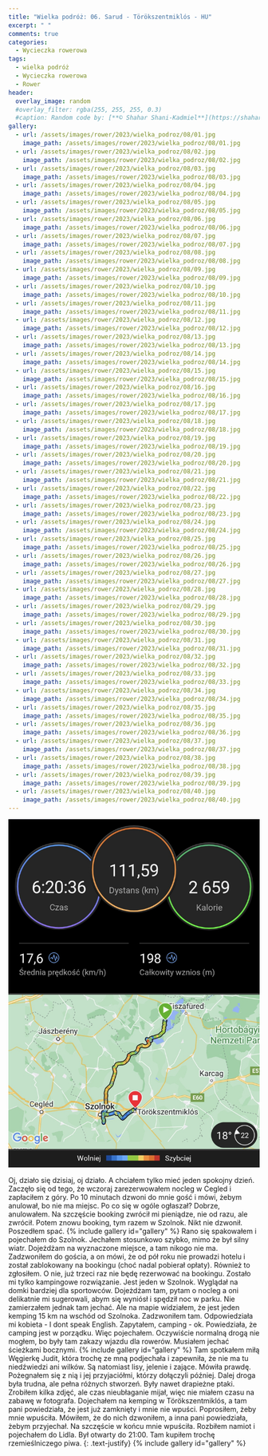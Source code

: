 ```yaml
---
title: "Wielka podróż: 06. Sarud - Törökszentmiklós - HU"
excerpt: " "
comments: true
categories:
  - Wycieczka rowerowa
tags:
  - wielka podróż
  - Wycieczka rowerowa
  - Rower
header:
  overlay_image: random
  #overlay_filter: rgba(255, 255, 255, 0.3)
  #caption: Random code by: [**© Shahar Shani-Kadmiel**](https://shaharkadmiel.github.io)"
gallery:
  - url: /assets/images/rower/2023/wielka_podroz/08/01.jpg
    image_path: /assets/images/rower/2023/wielka_podroz/08/01.jpg
  - url: /assets/images/rower/2023/wielka_podroz/08/02.jpg
    image_path: /assets/images/rower/2023/wielka_podroz/08/02.jpg
  - url: /assets/images/rower/2023/wielka_podroz/08/03.jpg
    image_path: /assets/images/rower/2023/wielka_podroz/08/03.jpg
  - url: /assets/images/rower/2023/wielka_podroz/08/04.jpg
    image_path: /assets/images/rower/2023/wielka_podroz/08/04.jpg
  - url: /assets/images/rower/2023/wielka_podroz/08/05.jpg
    image_path: /assets/images/rower/2023/wielka_podroz/08/05.jpg
  - url: /assets/images/rower/2023/wielka_podroz/08/06.jpg
    image_path: /assets/images/rower/2023/wielka_podroz/08/06.jpg
  - url: /assets/images/rower/2023/wielka_podroz/08/07.jpg
    image_path: /assets/images/rower/2023/wielka_podroz/08/07.jpg
  - url: /assets/images/rower/2023/wielka_podroz/08/08.jpg
    image_path: /assets/images/rower/2023/wielka_podroz/08/08.jpg
  - url: /assets/images/rower/2023/wielka_podroz/08/09.jpg
    image_path: /assets/images/rower/2023/wielka_podroz/08/09.jpg
  - url: /assets/images/rower/2023/wielka_podroz/08/10.jpg
    image_path: /assets/images/rower/2023/wielka_podroz/08/10.jpg
  - url: /assets/images/rower/2023/wielka_podroz/08/11.jpg
    image_path: /assets/images/rower/2023/wielka_podroz/08/11.jpg
  - url: /assets/images/rower/2023/wielka_podroz/08/12.jpg
    image_path: /assets/images/rower/2023/wielka_podroz/08/12.jpg
  - url: /assets/images/rower/2023/wielka_podroz/08/13.jpg
    image_path: /assets/images/rower/2023/wielka_podroz/08/13.jpg
  - url: /assets/images/rower/2023/wielka_podroz/08/14.jpg
    image_path: /assets/images/rower/2023/wielka_podroz/08/14.jpg
  - url: /assets/images/rower/2023/wielka_podroz/08/15.jpg
    image_path: /assets/images/rower/2023/wielka_podroz/08/15.jpg
  - url: /assets/images/rower/2023/wielka_podroz/08/16.jpg
    image_path: /assets/images/rower/2023/wielka_podroz/08/16.jpg
  - url: /assets/images/rower/2023/wielka_podroz/08/17.jpg
    image_path: /assets/images/rower/2023/wielka_podroz/08/17.jpg
  - url: /assets/images/rower/2023/wielka_podroz/08/18.jpg
    image_path: /assets/images/rower/2023/wielka_podroz/08/18.jpg
  - url: /assets/images/rower/2023/wielka_podroz/08/19.jpg
    image_path: /assets/images/rower/2023/wielka_podroz/08/19.jpg
  - url: /assets/images/rower/2023/wielka_podroz/08/20.jpg
    image_path: /assets/images/rower/2023/wielka_podroz/08/20.jpg
  - url: /assets/images/rower/2023/wielka_podroz/08/21.jpg
    image_path: /assets/images/rower/2023/wielka_podroz/08/21.jpg
  - url: /assets/images/rower/2023/wielka_podroz/08/22.jpg
    image_path: /assets/images/rower/2023/wielka_podroz/08/22.jpg
  - url: /assets/images/rower/2023/wielka_podroz/08/23.jpg
    image_path: /assets/images/rower/2023/wielka_podroz/08/23.jpg
  - url: /assets/images/rower/2023/wielka_podroz/08/24.jpg
    image_path: /assets/images/rower/2023/wielka_podroz/08/24.jpg
  - url: /assets/images/rower/2023/wielka_podroz/08/25.jpg
    image_path: /assets/images/rower/2023/wielka_podroz/08/25.jpg
  - url: /assets/images/rower/2023/wielka_podroz/08/26.jpg
    image_path: /assets/images/rower/2023/wielka_podroz/08/26.jpg
  - url: /assets/images/rower/2023/wielka_podroz/08/27.jpg
    image_path: /assets/images/rower/2023/wielka_podroz/08/27.jpg
  - url: /assets/images/rower/2023/wielka_podroz/08/28.jpg
    image_path: /assets/images/rower/2023/wielka_podroz/08/28.jpg
  - url: /assets/images/rower/2023/wielka_podroz/08/29.jpg
    image_path: /assets/images/rower/2023/wielka_podroz/08/29.jpg
  - url: /assets/images/rower/2023/wielka_podroz/08/30.jpg
    image_path: /assets/images/rower/2023/wielka_podroz/08/30.jpg
  - url: /assets/images/rower/2023/wielka_podroz/08/31.jpg
    image_path: /assets/images/rower/2023/wielka_podroz/08/31.jpg
  - url: /assets/images/rower/2023/wielka_podroz/08/32.jpg
    image_path: /assets/images/rower/2023/wielka_podroz/08/32.jpg
  - url: /assets/images/rower/2023/wielka_podroz/08/33.jpg
    image_path: /assets/images/rower/2023/wielka_podroz/08/33.jpg
  - url: /assets/images/rower/2023/wielka_podroz/08/34.jpg
    image_path: /assets/images/rower/2023/wielka_podroz/08/34.jpg
  - url: /assets/images/rower/2023/wielka_podroz/08/35.jpg
    image_path: /assets/images/rower/2023/wielka_podroz/08/35.jpg
  - url: /assets/images/rower/2023/wielka_podroz/08/36.jpg
    image_path: /assets/images/rower/2023/wielka_podroz/08/36.jpg
  - url: /assets/images/rower/2023/wielka_podroz/08/37.jpg
    image_path: /assets/images/rower/2023/wielka_podroz/08/37.jpg
  - url: /assets/images/rower/2023/wielka_podroz/08/38.jpg
    image_path: /assets/images/rower/2023/wielka_podroz/08/38.jpg
  - url: /assets/images/rower/2023/wielka_podroz/08/39.jpg
    image_path: /assets/images/rower/2023/wielka_podroz/08/39.jpg
  - url: /assets/images/rower/2023/wielka_podroz/08/40.jpg
    image_path: /assets/images/rower/2023/wielka_podroz/08/40.jpg
---
```

![mapka](/assets/images/rower/2023/wielka_podroz/08/mapka.png)

Oj, działo się dzisiaj, oj działo. A chciałem tylko mieć jeden spokojny dzień. Zaczęło się od tego, że wczoraj zarezerwowałem nocleg w Cegled i zapłaciłem z góry. Po 10 minutach dzwoni do mnie gość i mówi, żebym anulował, bo nie ma miejsc. Po co się w ogóle ogłaszał? Dobrze, anulowałem. Na szczęście booking zwrócił mi pieniądze, nie od razu, ale zwrócił. Potem znowu booking, tym razem w Szolnok. Nikt nie dzwonił. Poszedłem spać.
{% include gallery id="gallery" %}
Rano się spakowałem i pojechałem do Szolnok. Jechałem stosunkowo szybko, mimo że był silny wiatr. Dojeżdżam na wyznaczone miejsce, a tam nikogo nie ma. Zadzwoniłem do gościa, a on mówi, że od pół roku nie prowadzi hotelu i został zablokowany na bookingu (choć nadal pobierał opłaty). Również to zgłosiłem. O nie, już trzeci raz nie będę rezerwować na bookingu. Zostało mi tylko kampingowe rozwiązanie. Jest jeden w Szolnok. Wyglądał na domki bardziej dla sportowców. Dojeżdżam tam, pytam o nocleg a oni delikatnie mi sugerowali, abym się wyniósł i spędził noc w parku. Nie zamierzałem jednak tam jechać. Ale na mapie widziałem, że jest jeden kemping 15 km na wschód od Szolnoka. Zadzwoniłem tam. Odpowiedziała mi kobieta - I dont speak English. Zapytałem, camping - ok. Powiedziała, że camping jest w porządku. Więc pojechałem. Oczywiście normalną drogą nie mogłem, bo były tam zakazy wjazdu dla rowerów. Musiałem jechać ścieżkami bocznymi.
{% include gallery id="gallery" %}
Tam spotkałem miłą Węgierkę Judit, która trochę ze mną podjechała i zapewniła, że nie ma tu niedźwiedzi ani wilków. Są natomiast lisy, jelenie i zające. Mówiła prawdę. Pożegnałem się z nią i jej przyjaciółmi, którzy dołączyli później. Dalej droga była trudna, ale pełna różnych stworzeń. Były nawet drapieżne ptaki. Zrobiłem kilka zdjęć, ale czas nieubłaganie mijał, więc nie miałem czasu na zabawę w fotografa. Dojechałem na kemping w Törökszentmiklós, a tam pani powiedziała, że jest już zamknięty i mnie nie wpuści. Poprosiłem, żeby mnie wpuściła. Mówiłem, że do nich dzwoniłem, a inna pani powiedziała, żebym przyjechał. Na szczęście w końcu mnie wpuściła. Rozbiłem namiot i pojechałem do Lidla. Był otwarty do 21:00. Tam kupiłem trochę rzemieślniczego piwa.
{: .text-justify}
{% include gallery id="gallery" %}

